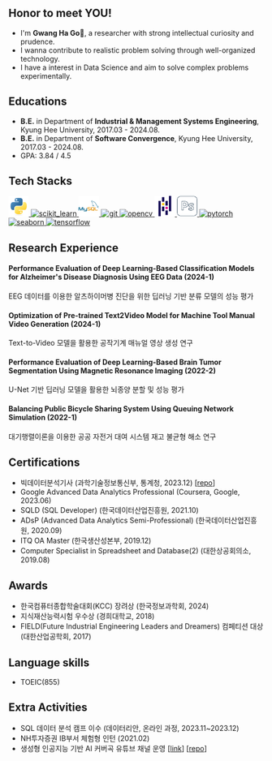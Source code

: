## Honor to meet YOU! 
- I'm **Gwang Ha Go**👋, a researcher with strong intellectual curiosity and prudence.
- I wanna contribute to realistic problem solving through well-organized technology.
- I have a interest in Data Science and aim to solve complex problems experimentally.

## Educations
- **B.E.** in Department of **Industrial & Management Systems Engineering**, Kyung Hee University, 2017.03 - 2024.08.
- **B.E.** in Department of **Software Convergence**, Kyung Hee University, 2017.03 - 2024.08.
- GPA: 3.84 / 4.5

## Tech Stacks
<p align="left"> <a href="https://www.python.org" target="_blank" rel="noreferrer"> <img src="https://raw.githubusercontent.com/devicons/devicon/master/icons/python/python-original.svg" alt="python" width="40" height="40"/> </a> <a href="https://scikit-learn.org/" target="_blank" rel="noreferrer"> <img src="https://upload.wikimedia.org/wikipedia/commons/0/05/Scikit_learn_logo_small.svg" alt="scikit_learn" width="40" height="40"/> </a> <a href="https://www.mysql.com/" target="_blank" rel="noreferrer"> <img src="https://raw.githubusercontent.com/devicons/devicon/master/icons/mysql/mysql-original-wordmark.svg" alt="mysql" width="40" height="40"/> </a> <a href="https://git-scm.com/" target="_blank" rel="noreferrer"> <img src="https://www.vectorlogo.zone/logos/git-scm/git-scm-icon.svg" alt="git" width="40" height="40"/> </a> <a href="https://opencv.org/" target="_blank" rel="noreferrer"> <img src="https://www.vectorlogo.zone/logos/opencv/opencv-icon.svg" alt="opencv" width="40" height="40"/> </a> <a href="https://pandas.pydata.org/" target="_blank" rel="noreferrer"> <img src="https://raw.githubusercontent.com/devicons/devicon/2ae2a900d2f041da66e950e4d48052658d850630/icons/pandas/pandas-original.svg" alt="pandas" width="40" height="40"/> </a> <a href="https://www.photoshop.com/en" target="_blank" rel="noreferrer"> <img src="https://raw.githubusercontent.com/devicons/devicon/master/icons/photoshop/photoshop-line.svg" alt="photoshop" width="40" height="40"/> </a> <a href="https://pytorch.org/" target="_blank" rel="noreferrer"> <img src="https://www.vectorlogo.zone/logos/pytorch/pytorch-icon.svg" alt="pytorch" width="40" height="40"/> </a> <a href="https://seaborn.pydata.org/" target="_blank" rel="noreferrer"> <img src="https://seaborn.pydata.org/_images/logo-mark-lightbg.svg" alt="seaborn" width="40" height="40"/> </a> <a href="https://www.tensorflow.org" target="_blank" rel="noreferrer"> <img src="https://www.vectorlogo.zone/logos/tensorflow/tensorflow-icon.svg" alt="tensorflow" width="40" height="40"/> </a> </p>

## Research Experience
#### Performance Evaluation of Deep Learning-Based Classification Models for Alzheimer's Disease Diagnosis Using EEG Data (2024-1)
EEG 데이터를 이용한 알츠하이머병 진단을 위한 딥러닝 기반 분류 모델의 성능 평가
#### Optimization of Pre-trained Text2Video Model for Machine Tool Manual Video Generation (2024-1)
Text-to-Video 모델을 활용한 공작기계 매뉴얼 영상 생성 연구
#### Performance Evaluation of Deep Learning-Based Brain Tumor Segmentation Using Magnetic Resonance Imaging (2022-2)
U-Net 기반 딥러닝 모델을 활용한 뇌종양 분할 및 성능 평가
#### Balancing Public Bicycle Sharing System Using Queuing Network Simulation (2022-1)
대기행렬이론을 이용한 공공 자전거 대여 시스템 재고 불균형 해소 연구

## Certifications
- 빅데이터분석기사 (과학기술정보통신부, 통계청, 2023.12) [[repo](https://github.com/kosonkh7/Data_Analysis_Portfolio/tree/main/BigDataAnalysis_Certificate)]
- Google Advanced Data Analytics Professional (Coursera, Google, 2023.06)
- SQLD (SQL Developer) (한국데이터산업진흥원, 2021.10)
- ADsP (Advanced Data Analytics Semi-Professional) (한국데이터산업진흥원, 2020.09)
- ITQ OA Master (한국생산성본부, 2019.12)
- Computer Specialist in Spreadsheet and Database(2) (대한상공회의소, 2019.08)

## Awards
- 한국컴퓨터종합학술대회(KCC) 장려상 (한국정보과학회, 2024)
- 지식재산능력시험 우수상 (경희대학교, 2018)
- FIELD(Future Industrial Engineering Leaders and Dreamers) 컴페티션 대상 (대한산업공학회, 2017)

## Language skills
- TOEIC(855)

## Extra Activities
- SQL 데이터 분석 캠프 이수 (데이터리안, 온라인 과정, 2023.11~2023.12)
- NH투자증권 IB부서 체험형 인턴 (2021.02)
- 생성형 인공지능 기반 AI 커버곡 유튜브 채널 운영 [[link](https://www.youtube.com/channel/UCuizYZgtZva8zTvNwpy4Cbg)] [[repo](https://github.com/kosonkh7/RVC_Voice_Conversion)]


<!--
**kosonkh7/kosonkh7** is a ✨ _special_ ✨ repository because its `README.md` (this file) appears on your GitHub profile.

Here are some ideas to get you started:

- 🔭 I’m currently working on ...
- 🌱 I’m currently learning ...
- 👯 I’m looking to collaborate on ...
- 🤔 I’m looking for help with ...
- 💬 Ask me about ...
- 📫 How to reach me: ...
- 😄 Pronouns: ...
- ⚡ Fun fact: ...
-->
